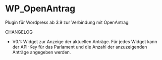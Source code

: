 WP_OpenAntrag
=============
Plugin für Wordpress ab 3.9 zur Verbindung mit OpenAntrag


CHANGELOG
- V0.1: 
Widget zur Anzeige der aktuellen Anträge. 
Für jedes Widget kann der API-Key für das Parlament und die Anzahl der anzuzeigenden Anträge angegeben werden.
